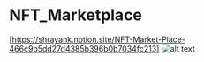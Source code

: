 # NFT_Marketplace
[https://shrayank.notion.site/NFT-Market-Place-466c9b5dd27d4385b396b0b7034fc213]
![alt text](https://drive.google.com/file/d/1B0QnrbP6DGyew7jhihofxBL2QjJELtBC/view)

